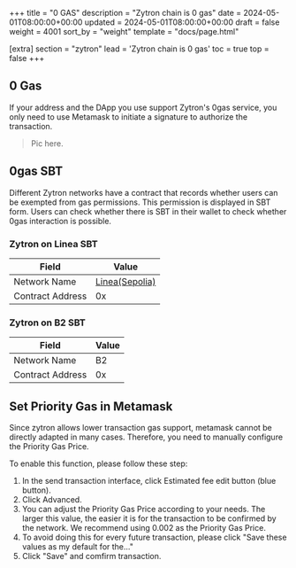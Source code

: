 +++
title = "0 GAS"
description = "Zytron chain is 0 gas"
date = 2024-05-01T08:00:00+00:00
updated = 2024-05-01T08:00:00+00:00
draft = false
weight = 4001
sort_by = "weight"
template = "docs/page.html"

[extra]
section = "zytron"
lead = 'Zytron chain is 0 gas'
toc = true
top = false
+++

## 0 Gas

If your address and the DApp you use support Zytron's 0gas service,
you only need to use Metamask to initiate a signature to authorize the transaction.

> Pic here.

## 0gas SBT

Different Zytron networks have a contract that records whether users can be
exempted from gas permissions. This permission is displayed in SBT form.
Users can check whether there is SBT in their wallet to check whether 0gas interaction is possible.

### Zytron on Linea SBT

|  Field   | Value  |
|  ----  | ----  |
| Network Name  | [Linea(Sepolia)](https://chainlist.org/chain/59141) |
| Contract Address | 0x |

### Zytron on B2 SBT

|  Field   | Value  |
|  ----  | ----  |
| Network Name  | B2 |
| Contract Address | 0x |

## Set Priority Gas in Metamask

Since zytron allows lower transaction gas support, metamask cannot be directly adapted in many cases.
Therefore, you need to manually configure the Priority Gas Price.

To enable this function, please follow these step:

1. In the send transaction interface, click Estimated fee edit button (blue button).
2. Click Advanced.
3. You can adjust the Priority Gas Price according to your needs. The larger this value, 
    the easier it is for the transaction to be confirmed by the network.
    We recommend using 0.002 as the Priority Gas Price.
4. To avoid doing this for every future transaction, please click "Save these values as my default for the..."
5. Click "Save" and comfirm transaction.
